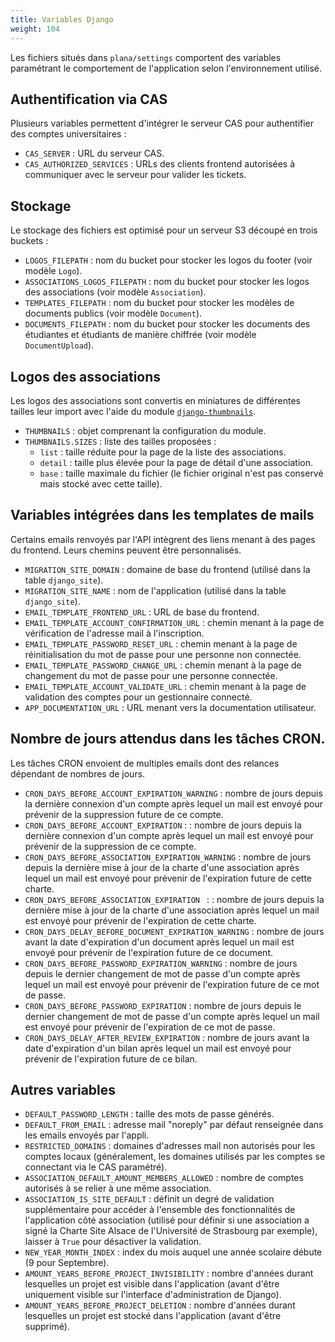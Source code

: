 ```yaml
---
title: Variables Django
weight: 104
---
```


Les fichiers situés dans `plana/settings` comportent des variables paramétrant le comportement de l'application selon l'environnement utilisé.

## Authentification via CAS

Plusieurs variables permettent d'intégrer le serveur CAS pour authentifier des comptes universitaires :
- `CAS_SERVER` : URL du serveur CAS.
- `CAS_AUTHORIZED_SERVICES` : URLs des clients frontend autorisées à communiquer avec le serveur pour valider les tickets.

## Stockage

Le stockage des fichiers est optimisé pour un serveur S3 découpé en trois buckets :
- `LOGOS_FILEPATH` : nom du bucket pour stocker les logos du footer (voir modèle `Logo`).
- `ASSOCIATIONS_LOGOS_FILEPATH` : nom du bucket pour stocker les logos des associations (voir modèle `Association`).
- `TEMPLATES_FILEPATH` : nom du bucket pour stocker les modèles de documents publics (voir modèle `Document`).
- `DOCUMENTS_FILEPATH` : nom du bucket pour stocker les documents des étudiantes et étudiants de manière chiffrée (voir modèle `DocumentUpload`).

## Logos des associations

Les logos des associations sont convertis en miniatures de différentes tailles leur import avec l'aide du module [`django-thumbnails`](https://github.com/ui/django-thumbnails).
- `THUMBNAILS` : objet comprenant la configuration du module.
- `THUMBNAILS.SIZES` : liste des tailles proposées :
  - `list` : taille réduite pour la page de la liste des associations.
  - `detail` : taille plus élevée pour la page de détail d'une association.
  - `base` : taille maximale du fichier (le fichier original n'est pas conservé mais stocké avec cette taille).

## Variables intégrées dans les templates de mails

Certains emails renvoyés par l'API intègrent des liens menant à des pages du frontend. Leurs chemins peuvent être personnalisés.
- `MIGRATION_SITE_DOMAIN` : domaine de base du frontend (utilisé dans la table `django_site`).
- `MIGRATION_SITE_NAME` : nom de l'application (utilisé dans la table `django_site`).
- `EMAIL_TEMPLATE_FRONTEND_URL` : URL de base du frontend.
- `EMAIL_TEMPLATE_ACCOUNT_CONFIRMATION_URL` : chemin menant à la page de vérification de l'adresse mail à l'inscription.
- `EMAIL_TEMPLATE_PASSWORD_RESET_URL` : chemin menant à la page de réinitialisation du mot de passe pour une personne non connectée.
- `EMAIL_TEMPLATE_PASSWORD_CHANGE_URL` : chemin menant à la page de changement du mot de passe pour une personne connectée.
- `EMAIL_TEMPLATE_ACCOUNT_VALIDATE_URL` : chemin menant à la page de validation des comptes pour un gestionnaire connecté.
- `APP_DOCUMENTATION_URL` : URL menant vers la documentation utilisateur.

## Nombre de jours attendus dans les tâches CRON.

Les tâches CRON envoient de multiples emails dont des relances dépendant de nombres de jours.
- `CRON_DAYS_BEFORE_ACCOUNT_EXPIRATION_WARNING` : nombre de jours depuis la dernière connexion d'un compte après lequel un mail est envoyé pour prévenir de la suppression future de ce compte.
- `CRON_DAYS_BEFORE_ACCOUNT_EXPIRATION` :  : nombre de jours depuis la dernière connexion d'un compte après lequel un mail est envoyé pour prévenir de la suppression de ce compte.
- `CRON_DAYS_BEFORE_ASSOCIATION_EXPIRATION_WARNING` : nombre de jours depuis la dernière mise à jour de la charte d'une association après lequel un mail est envoyé pour prévenir de l'expiration future de cette charte.
- `CRON_DAYS_BEFORE_ASSOCIATION_EXPIRATION ` : : nombre de jours depuis la dernière mise à jour de la charte d'une association après lequel un mail est envoyé pour prévenir de l'expiration de cette charte.
- `CRON_DAYS_DELAY_BEFORE_DOCUMENT_EXPIRATION_WARNING` : nombre de jours avant la date d'expiration d'un document après lequel un mail est envoyé pour prévenir de l'expiration future de ce document.
- `CRON_DAYS_BEFORE_PASSWORD_EXPIRATION_WARNING` : nombre de jours depuis le dernier changement de mot de passe d'un compte après lequel un mail est envoyé pour prévenir de l'expiration future de ce mot de passe.
- `CRON_DAYS_BEFORE_PASSWORD_EXPIRATION` : nombre de jours depuis le dernier changement de mot de passe d'un compte après lequel un mail est envoyé pour prévenir de l'expiration de ce mot de passe.
- `CRON_DAYS_DELAY_AFTER_REVIEW_EXPIRATION` : nombre de jours avant la date d'expiration d'un bilan après lequel un mail est envoyé pour prévenir de l'expiration future de ce bilan.

## Autres variables

- `DEFAULT_PASSWORD_LENGTH` : taille des mots de passe générés.
- `DEFAULT_FROM_EMAIL` : adresse mail "noreply" par défaut renseignée dans les emails envoyés par l'appli.
- `RESTRICTED_DOMAINS` : domaines d'adresses mail non autorisés pour les comptes locaux (généralement, les domaines utilisés par les comptes se connectant via le CAS paramétré).
- `ASSOCIATION_DEFAULT_AMOUNT_MEMBERS_ALLOWED` : nombre de comptes autorisés à se relier à une même association.
- `ASSOCIATION_IS_SITE_DEFAULT` : définit un degré de validation supplémentaire pour accéder à l'ensemble des fonctionnalités de l'application côté association (utilisé pour définir si une association a signé la Charte Site Alsace de l'Université de Strasbourg par exemple), laisser à `True` pour désactiver la validation.
- `NEW_YEAR_MONTH_INDEX` : index du mois auquel une année scolaire débute (9 pour Septembre).
- `AMOUNT_YEARS_BEFORE_PROJECT_INVISIBILITY` : nombre d'années durant lesquelles un projet est visible dans l'application (avant d'être uniquement visible sur l'interface d'administration de Django).
- `AMOUNT_YEARS_BEFORE_PROJECT_DELETION` : nombre d'années durant lesquelles un projet est stocké dans l'application (avant d'être supprimé).
